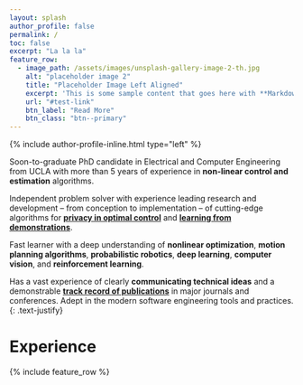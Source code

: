 ```yaml
---
layout: splash
author_profile: false
permalink: /
toc: false
excerpt: "La la la"
feature_row:
  - image_path: /assets/images/unsplash-gallery-image-2-th.jpg
    alt: "placeholder image 2"
    title: "Placeholder Image Left Aligned"
    excerpt: 'This is some sample content that goes here with **Markdown** formatting. Left aligned with `type="left"`'
    url: "#test-link"
    btn_label: "Read More"
    btn_class: "btn--primary"
---
```


{% include author-profile-inline.html type="left" %}

Soon-to-graduate PhD candidate in Electrical and Computer 
Engineering from UCLA with more than 5 years of experience 
in **non-linear 
control and estimation** algorithms.  

Independent problem solver with 
experience leading research and development – from 
conception to implementation – of cutting-edge algorithms 
for [**privacy in optimal control**](https://) and [**learning from 
demonstrations**](https://).  

Fast learner with a deep understanding of 
**nonlinear optimization**, **motion planning algorithms**, 
**probabilistic robotics**, **deep learning**, **computer vision**, 
and **reinforcement learning**.   

Has a vast experience of 
clearly **communicating technical ideas** and a demonstrable 
[**track record of publications**](https://scholar.google.com/citations?hl=en&user=zf4Fxb0AAAAJ) in major journals and 
conferences. Adept in the modern software engineering tools
and practices.
{: .text-justify}

# Experience

{% include feature_row %}